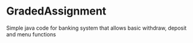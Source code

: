 # GradedAssignment
<p>Simple java code for banking system that allows basic withdraw, deposit and menu functions</p>
